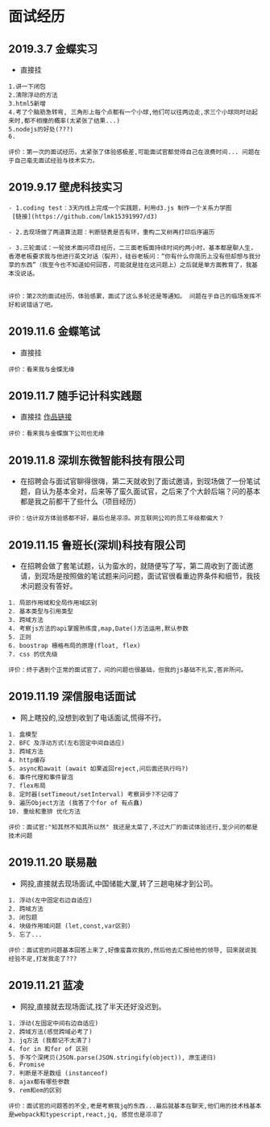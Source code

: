 # 面试经历

## 2019.3.7 金蝶实习
- 直接挂
 ``` 
 1.讲一下闭包
 2.清除浮动的方法
 3.html5新增
 4.考了个脑筋急转弯, 三角形上每个点都有一个小球,他们可以往两边走,求三个小球同时动起来时,都不相撞的概率(太紧张了结果...)
 5.nodejs的好处(???)
 6.

评价：第一次的面试经历，太紧张了体验感极差,可能面试官都觉得自己在浪费时间... 问题在于自己毫无面试经验与技术实力。
```

## 2019.9.17 壁虎科技实习
 ``` 
- 1.coding test：3天内线上完成一个实践题，利用d3.js 制作一个关系力学图
  [链接](https://github.com/lmk15391997/d3)

- 2.去现场做了两道算法题：判断链表是否有环，重构二叉树再打印后序遍历

- 3.三轮面试：一轮技术面问项目经历，二三面老板面持续时间约两小时，基本都是聊人生，香港老板要求我与他进行英文对话（裂开），硅谷老板问：“你有什么你简历上没有但却想与我分享的东西”（我至今也不知道如何回答，可能就是挂在这问题上）之后就是单方面教育了，我基本没说话。


评价：第2次的面试经历，体验感累，面试了这么多轮还是等通知。 问题在于自己的临场发挥不好和说错话了吧。
```

## 2019.11.6 金蝶笔试 
- 直接挂
 ``` 
评价：看来我与金蝶无缘
```

## 2019.11.7 随手记计科实践题 
- 直接挂 [作品链接](https://github.com/lmk15391997/canvas_demo)
 ``` 
评价：看来我与金蝶旗下公司也无缘
```
## 2019.11.8 深圳东微智能科技有限公司

- 在招聘会与面试官聊得很嗨，第二天就收到了面试邀请，到现场做了一份笔试题，自认为基本全对，后来等了蛮久面试官，之后来了个大龄后端？问的基本都是我之前都干了些什么（项目经历）
 ``` 
评价：估计双方体验感都不好，最后也是凉凉。非互联网公司的员工年级都偏大？
```

## 2019.11.15 鲁班长(深圳)科技有限公司

- 在招聘会做了套笔试题，认为蛮水的，就随便写了写，第二周收到了面试邀请，到现场是按照做的笔试题来问问题，面试官很看重边界条件和细节，我技术问题没有答好。

 ``` 
 1. 局部作用域和全局作用域区别
 2. 基本类型与引用类型
 3. 跨域方法
 4. 考察js方法的api掌握熟练度,map,Date()方法运用,默认参数
 5. 正则
 6. boostrap 栅格布局的原理(float, flex)
 7. css 的优先级

评价：终于遇到个正常的面试官了，问的问题也很基础，但我的js基础不扎实,答非所问。
```

## 2019.11.19 深信服电话面试

- 网上瞎投的,没想到收到了电话面试,慌得不行。

 ``` 
 1. 盒模型
 2. BFC 及浮动方式(左右固定中间自适应)
 3. 跨域方法
 4. http缓存
 5. async和await (await 如果返回reject,问后面还执行吗?)
 6. 事件代理和事件冒泡
 7. flex布局
 8. 定时器(setTimeout/setInterval) 考察异步?不记得了
 9. 遍历Object方法 (我答了个for of 有点蠢)
 10. 重绘和重排 优化方法

评价：面试官:"知其然不知其所以然" 我还是太菜了,不过大厂的面试体验还行,至少问的都是技术问题
```

## 2019.11.20 联易融

- 网投,直接就去现场面试,中国储能大厦,转了三趟电梯才到公司。

 ``` 
 1. 浮动(左中固定右边自适应)
 2. 跨域方法
 3. 闭包题
 4. 块级作用域问题 (let,const,var区别)
 5. 忘了...

评价：面试官的问题基本回答上来了,好像蛮喜欢我的,然后他去汇报给他的领导, 回来就说我经验不足,打发我走了???
```

## 2019.11.21 蓝凌

- 网投,直接就去现场面试,找了半天还好没迟到。

 ``` 
 1. 浮动(左固定中间右边自适应)
 2. 跨域方法(感觉跨域必考了)
 3. jq方法 (我都记不太清了)
 4. for in 和for of 区别
 5. 手写个深拷贝(JSON.parse(JSON.stringify(object)), 原生递归)
 6. Promise
 7. 判断是不是数组 (instanceof)
 8. ajax都有哪些参数
 9. rem和em的区别

评价：面试官的问题答的不全,老是考察我jq的东西...最后就基本在聊天,他们用的技术栈基本是webpack和typescript,react,jq, 感觉也是凉凉了
```
